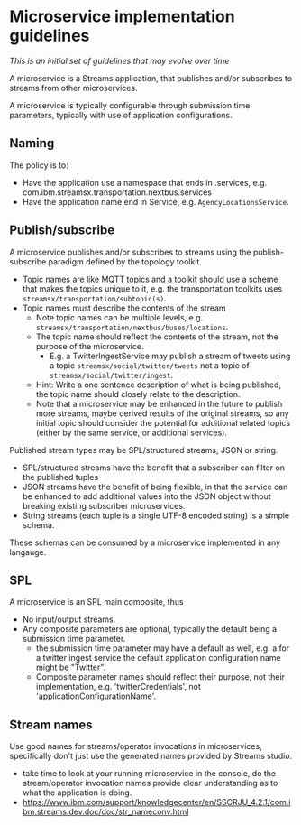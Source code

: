 # Microservice implementation guidelines

_This is an initial set of guidelines that may evolve over time_ 

A microservice is a Streams application, that publishes and/or subscribes to streams from other microservices.

A microservice is typically configurable through submission time parameters, typically with use of application configurations.

## Naming

The policy is to:
* Have the application use a namespace that ends in .services, e.g. com.ibm.streamsx.transportation.nextbus.services
* Have the application name end in Service, e.g. `AgencyLocationsService`.

## Publish/subscribe

A microservice publishes and/or subscribes to streams using the publish-subscribe paradigm defined by the topology toolkit.
* Topic names are like MQTT topics and a toolkit should use a scheme that makes the topics unique to it, e.g. the transportation toolkits uses `streamsx/transportation/subtopic(s)`.
* Topic names must describe the contents of the stream
  * Note topic names can be multiple levels, e.g. `streamsx/transportation/nextbus/buses/locations`.
  * The topic name should reflect the contents of the stream, not the purpose of the microservice.
    * E.g. a TwitterIngestService may publish a stream of tweets using a topic `streamsx/social/twitter/tweets` not a topic of `streamsx/social/twitter/ingest`.
  * Hint: Write a one sentence description of what is being published, the topic name should closely relate to the description.
  * Note that a microservice may be enhanced in the future to publish more streams, maybe derived results of the original streams, so any initial topic should consider the potential for additional related topics (either by the same service, or additional services).

Published stream types may be SPL/structured streams, JSON or string.
* SPL/structured streams have the benefit that a subscriber can filter on the published tuples
* JSON streams have the benefit of being flexible, in that the service can be enhanced to add additional values into the JSON object without breaking existing subscriber microservices.
* String streams (each tuple is a single UTF-8 encoded string) is a simple schema.

These schemas can be consumed by a microservice implemented in any langauge.

##  SPL

A microservice is an SPL main composite, thus
* No input/output streams.
* Any composite parameters are optional, typically the default being a submission time parameter.
  * the submission time parameter may have a default as well, e.g. a for a twitter ingest service the default application configuration name might be "Twitter".
  * Composite parameter names should reflect their purpose, not their implementation, e.g. 'twitterCredentials', not 'applicationConfigurationName'.

## Stream names
Use good names for streams/operator invocations in microservices, specifically don't just use the generated names provided by Streams studio.
* take time to look at your running microservice in the console, do the stream/operator invocation names provide clear understanding as to what the application is doing.
* https://www.ibm.com/support/knowledgecenter/en/SSCRJU_4.2.1/com.ibm.streams.dev.doc/doc/str_nameconv.html
